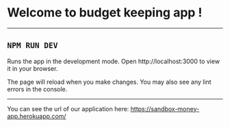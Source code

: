 # **Welcome to budget keeping app !**

---

## `NPM RUN DEV`

Runs the app in the development mode.
Open http://localhost:3000 to view it in your browser.

The page will reload when you make changes.
You may also see any lint errors in the console.

---

You can see the url of our application here: https://sandbox-money-app.herokuapp.com/

